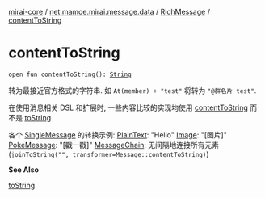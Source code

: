 [mirai-core](../../index.md) / [net.mamoe.mirai.message.data](../index.md) / [RichMessage](index.md) / [contentToString](./content-to-string.md)

# contentToString

`open fun contentToString(): `[`String`](https://kotlinlang.org/api/latest/jvm/stdlib/kotlin/-string/index.html)

转为最接近官方格式的字符串. 如 `At(member) + "test"` 将转为 `"@群名片 test"`.

在使用消息相关 DSL 和扩展时, 一些内容比较的实现均使用 [contentToString](../-message/content-to-string.md) 而不是 [toString](../-message/to-string.md)

各个 [SingleMessage](../-single-message/index.md) 的转换示例:
[PlainText](../-plain-text/index.md): "Hello"
[Image](../-image/index.md): "\[图片\]"
[PokeMessage](../-poke-message/index.md): "\[戳一戳\]"
[MessageChain](../-message-chain/index.md): 无间隔地连接所有元素 (`joinToString("", transformer=Message::contentToString)`)

**See Also**

[toString](../-message/to-string.md)

